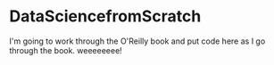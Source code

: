 # DataSciencefromScratch
I'm going to work through the O'Reilly book and put code here as I go through the book. weeeeeeee!
